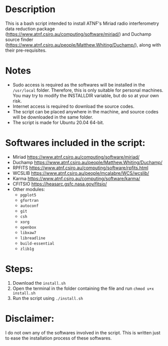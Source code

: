 # Description
This is a bash script intended to install ATNF's Miriad radio interferometry data reduction package (https://www.atnf.csiro.au/computing/software/miriad/) and Duchamp source finder (https://www.atnf.csiro.au/people/Matthew.Whiting/Duchamp/), along with their pre-requisites.  

# Notes
* Sudo access is required as the softwares will be installed in the `/usr/local` folder. Therefore, this is only suitable for personal machines. You may try to modify the INSTALLDIR variable, but do so at your own risk.
* Internet access is required to download the source codes. 
* The script can be placed anywhere in the machine, and source codes will be downloaded in the same folder. 
* The script is made for Ubuntu 20.04 64-bit. 

# Softwares included in the script:
* Miriad https://www.atnf.csiro.au/computing/software/miriad/
* Duchamp https://www.atnf.csiro.au/people/Matthew.Whiting/Duchamp/
* RPFITS https://www.atnf.csiro.au/computing/software/rpfits.html
* WCSLIB https://www.atnf.csiro.au/people/mcalabre/WCS/wcslib/
* Karma https://www.atnf.csiro.au/computing/software/karma/
* CFITSIO https://heasarc.gsfc.nasa.gov/fitsio/
* Other modules: 
  * `pgplot5`
  * `gfortran`
  * `autoconf`
  * `git`
  * `csh`
  * `xorg`
  * `openbox`
  * `libxaw7`
  * `libreadline`
  * `build-essential`
  * `zlib1g`

# Steps:
1. Download the `install.sh`
2. Open the terminal in the folder containing the file and run `chmod u+x install.sh`
3. Run the script using `./install.sh`

# Disclaimer:
I do not own any of the softwares involved in the script. This is written just to ease the installation process of these softwares.
